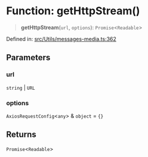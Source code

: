 # Function: getHttpStream()

> **getHttpStream**(`url`, `options`): `Promise`\<`Readable`\>

Defined in: [src/Utils/messages-media.ts:362](https://github.com/Fokusdotid/bail/blob/043003e0dc220c8f52aef36f90c7026f3a192427/src/Utils/messages-media.ts#L362)

## Parameters

### url

`string` | `URL`

### options

`AxiosRequestConfig`\<`any`\> & `object` = `{}`

## Returns

`Promise`\<`Readable`\>

